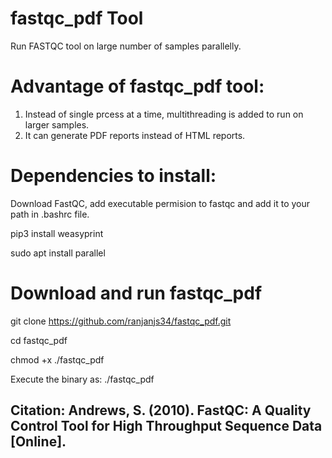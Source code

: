 # fastqc_pdf Tool
Run FASTQC tool on large number of samples parallelly.


# Advantage of fastqc_pdf tool:
1. Instead of single prcess at a time, multithreading is added to run on larger samples. 
2. It can generate PDF reports instead of HTML reports.


# Dependencies to install:
Download FastQC, add executable permision to fastqc and add it to your path in .bashrc file.

pip3 install weasyprint

sudo apt install parallel

# Download and run fastqc_pdf

git clone https://github.com/ranjanjs34/fastqc_pdf.git

cd fastqc_pdf

chmod +x ./fastqc_pdf

Execute the binary as: ./fastqc_pdf

## Citation: Andrews, S. (2010). FastQC: A Quality Control Tool for High Throughput Sequence Data [Online].
